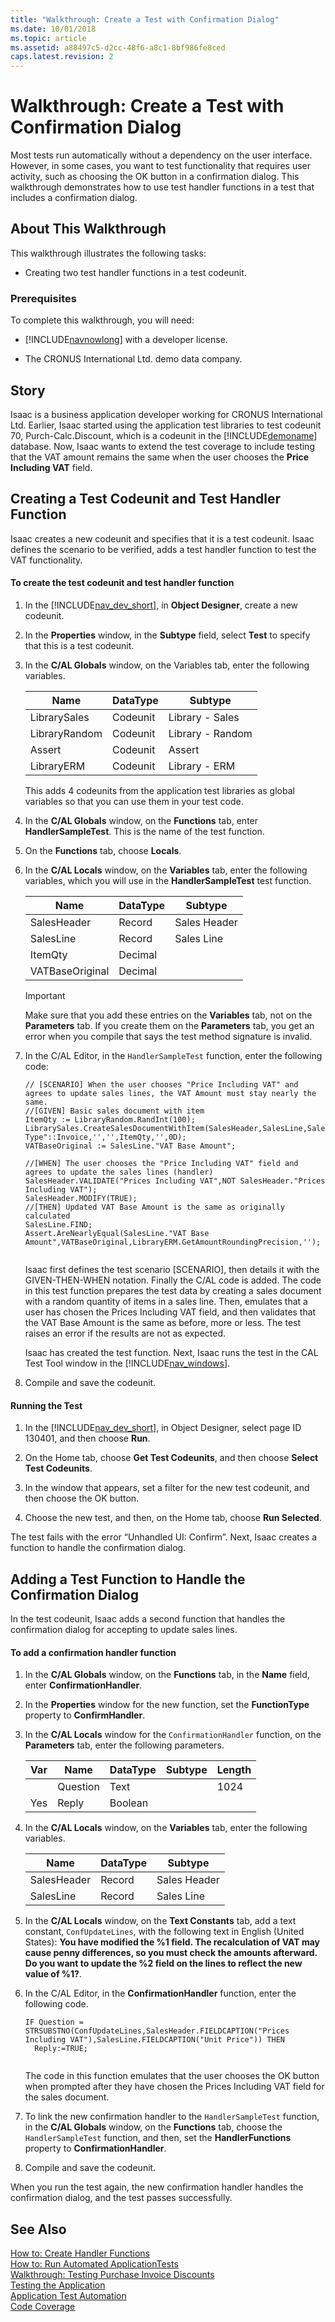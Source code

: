 ```yaml
---
title: "Walkthrough: Create a Test with Confirmation Dialog"
ms.date: 10/01/2018
ms.topic: article
ms.assetid: a88497c5-d2cc-48f6-a8c1-8bf986fe8ced
caps.latest.revision: 2
---
```

# Walkthrough: Create a Test with Confirmation Dialog
Most tests run automatically without a dependency on the user interface. However, in some cases, you want to test functionality that requires user activity, such as choosing the OK button in a confirmation dialog. This walkthrough demonstrates how to use test handler functions in a test that includes a confirmation dialog.  
  
## About This Walkthrough  
 This walkthrough illustrates the following tasks:  
  
-   Creating two test handler functions in a test codeunit.  
  
### Prerequisites  
 To complete this walkthrough, you will need:  
  
-   [!INCLUDE[navnowlong](includes/navnowlong_md.md)] with a developer license.  
  
-   The CRONUS International Ltd. demo data company.  
  
## Story  
 Isaac is a business application developer working for CRONUS International Ltd. Earlier, Isaac started using the application test libraries to test codeunit 70, Purch-Calc.Discount, which is a codeunit in the [!INCLUDE[demoname](includes/demoname_md.md)] database. Now, Isaac wants to extend the test coverage to include testing that the VAT amount remains the same when the user chooses the **Price Including VAT** field.  
  
## Creating a Test Codeunit and Test Handler Function  
 Isaac creates a new codeunit and specifies that it is a test codeunit. Isaac defines the scenario to be verified, adds a test handler function to test the VAT functionality.  
  
#### To create the test codeunit and test handler function  
  
1.  In the [!INCLUDE[nav_dev_short](includes/nav_dev_short_md.md)], in **Object Designer**, create a new codeunit.  
  
2.  In the **Properties** window, in the **Subtype** field, select **Test** to specify that this is a test codeunit.  
  
3.  In the **C/AL Globals** window, on the Variables tab, enter the following variables.  
  
    |Name|DataType|Subtype|  
    |----------|--------------|-------------|  
    |LibrarySales|Codeunit|Library - Sales|  
    |LibraryRandom|Codeunit|Library - Random|  
    |Assert|Codeunit|Assert|  
    |LibraryERM|Codeunit|Library - ERM|  
  
     This adds 4 codeunits from the application test libraries as global variables so that you can use them in your test code.  
  
4.  In the **C/AL Globals** window, on the **Functions** tab, enter **HandlerSampleTest**. This is the name of the test function.  
  
5.  On the **Functions** tab, choose **Locals**.  
  
6.  In the **C/AL Locals** window, on the **Variables** tab, enter the following variables, which you will use in the **HandlerSampleTest** test function.  
  
    |Name|DataType|Subtype|  
    |----------|--------------|-------------|  
    |SalesHeader|Record|Sales Header|  
    |SalesLine|Record|Sales Line|  
    |ItemQty|Decimal||  
    |VATBaseOriginal|Decimal||  
  
    > [!IMPORTANT]  
    >  Make sure that you add these entries on the **Variables** tab, not on the **Parameters** tab. If you create them on the **Parameters** tab, you get an error when you compile that says the test method signature is invalid.  
  
7.  In the C/AL Editor, in the `HandlerSampleTest` function, enter the following code:  
  
    ```  
    // [SCENARIO] When the user chooses "Price Including VAT" and agrees to update sales lines, the VAT Amount must stay nearly the same.  
    //[GIVEN] Basic sales document with item  
    ItemQty := LibraryRandom.RandInt(100);  
    LibrarySales.CreateSalesDocumentWithItem(SalesHeader,SalesLine,SalesHeader."Document Type"::Invoice,'','',ItemQty,'',0D);  
    VATBaseOriginal := SalesLine."VAT Base Amount";  
  
    //[WHEN] The user chooses the "Price Including VAT" field and agrees to update the sales lines (handler)  
    SalesHeader.VALIDATE("Prices Including VAT",NOT SalesHeader."Prices Including VAT");  
    SalesHeader.MODIFY(TRUE);  
    //[THEN] Updated VAT Base Amount is the same as originally calculated  
    SalesLine.FIND;  
    Assert.AreNearlyEqual(SalesLine."VAT Base Amount",VATBaseOriginal,LibraryERM.GetAmountRoundingPrecision,'');  
  
    ```  
  
     Isaac first defines the test scenario \[SCENARIO\], then details it with the GIVEN-THEN-WHEN notation. Finally the C/AL code is added. The code in this test function prepares the test data by creating a sales document with a random quantity of items in a sales line. Then, emulates that a user has chosen the Prices Including VAT field, and then validates that the VAT Base Amount is the same as before, more or less. The test raises an error if the results are not as expected.  
  
     Isaac has created the test function. Next, Isaac runs the test in the CAL Test Tool window in the [!INCLUDE[nav_windows](includes/nav_windows_md.md)].  
  
8.  Compile and save the codeunit.  
  
#### Running the Test  
  
1.  In the [!INCLUDE[nav_dev_short](includes/nav_dev_short_md.md)], in Object Designer, select page ID 130401, and then choose **Run**.  
  
2.  On the Home tab, choose **Get Test Codeunits**, and then choose **Select Test Codeunits**.  
  
3.  In the window that appears, set a filter for the new test codeunit, and then choose the OK button.  
  
4.  Choose the new test, and then, on the Home tab, choose **Run Selected**.  
  
 The test fails with the error “Unhandled UI: Confirm”. Next, Isaac creates a function to handle the confirmation dialog.  
  
## Adding a Test Function to Handle the Confirmation Dialog  
 In the test codeunit, Isaac adds a second function that handles the confirmation dialog for accepting to update sales lines.  
  
#### To add a confirmation handler function  
  
1.  In the **C/AL Globals** window, on the **Functions** tab, in the **Name** field, enter **ConfirmationHandler**.  
  
2.  In the **Properties** window for the new function, set the **FunctionType** property to **ConfirmHandler**.  
  
3.  In the **C/AL Locals** window for the `ConfirmationHandler` function, on the **Parameters** tab, enter the following parameters.  
  
    |Var|Name|DataType|Subtype|Length|  
    |---------|----------|--------------|-------------|------------|  
    ||Question|Text||1024|  
    |Yes|Reply|Boolean|||  
  
4.  In the **C/AL Locals** window, on the **Variables** tab, enter the following variables.  
  
    |Name|DataType|Subtype|  
    |----------|--------------|-------------|  
    |SalesHeader|Record|Sales Header|  
    |SalesLine|Record|Sales Line|  
  
5.  In the **C/AL Locals** window, on the **Text Constants** tab, add a text constant, `ConfUpdateLines`, with the following text in English \(United States\): **You have modified the %1 field. The recalculation of VAT may cause penny differences, so you must check the amounts afterward. Do you want to update the %2 field on the lines to reflect the new value of %1?**.  
  
6.  In the C/AL Editor, in the **ConfirmationHandler** function, enter the following code.  
  
    ```  
    IF Question = STRSUBSTNO(ConfUpdateLines,SalesHeader.FIELDCAPTION("Prices Including VAT"),SalesLine.FIELDCAPTION("Unit Price")) THEN  
      Reply:=TRUE;  
  
    ```  
  
     The code in this function emulates that the user chooses the OK button when prompted after they have chosen the Prices Including VAT field for the sales document.  
  
7.  To link the new confirmation handler to the `HandlerSampleTest` function, in the **C/AL Globals** window, on the **Functions** tab, choose the `HandlerSampleTest` function, and then, set the **HandlerFunctions** property to **ConfirmationHandler**.  
  
8.  Compile and save the codeunit.  
  
 When you run the test again, the new confirmation handler handles the confirmation dialog, and the test passes successfully.  
  
## See Also  
 [How to: Create Handler Functions](How-to--Create-Handler-Functions.md)   
 [How to: Run Automated ApplicationTests](How-to--Run-Automated-ApplicationTests.md)   
 [Walkthrough: Testing Purchase Invoice Discounts](Walkthrough--Testing-Purchase-Invoice-Discounts.md)   
 [Testing the Application](Testing-the-Application.md)   
 [Application Test Automation](Application-Test-Automation.md)   
 [Code Coverage](uiref/-$-N_9990-Code-Coverage-$-.md)
